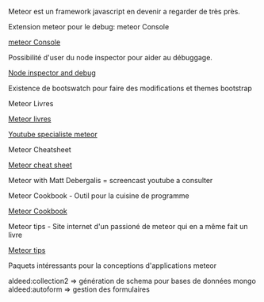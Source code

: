 Meteor est un framework javascript en devenir a regarder de très près.


Extension meteor pour le debug: meteor Console

[meteor Console](https://github.com/gandev/meteor-server-console)

Possibilité d'user du node inspector pour aider au débuggage.

[Node inspector and debug](http://stackoverflow.com/questions/14909610/how-to-debug-server-side-code-in-a-meteor-app)

Existence de bootswatch pour faire des modifications et themes bootstrap


Meteor Livres

[Meteor livres](https://leanpub.com/meteortutorial)

[Youtube specialiste meteor](http://www.youtube.com/channel/UC4-DIsbr23Z-rPe_F4JAH9w)


Meteor Cheatsheet

[Meteor cheat sheet](http://journal.gentlenode.com/meteor-5-cheatsheet/)


Meteor with Matt Debergalis = screencast youtube a consulter

Meteor Cookbook - Outil pour la cuisine de programme

[Meteor Cookbook](https://github.com/awatson1978)

Meteor tips - Site internet d'un passioné de meteor qui en a même fait un livre

[Meteor tips](http://meteortips.com/book/)

Paquets intéressants pour la conceptions d'applications meteor 

aldeed:collection2  => génération de schema pour bases de données mongo
aldeed:autoform => gestion des formulaires



